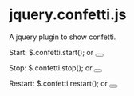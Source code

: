 # jquery.confetti.js
A jquery plugin to show confetti.

Start:
$.confetti.start();
or
<button id="startConfetti"></button>

Stop:
$.confetti.stop();
or
<button id="stopConfetti"></button>

Restart:
$.confetti.restart();
or
<button id="restartConfetti"></button>